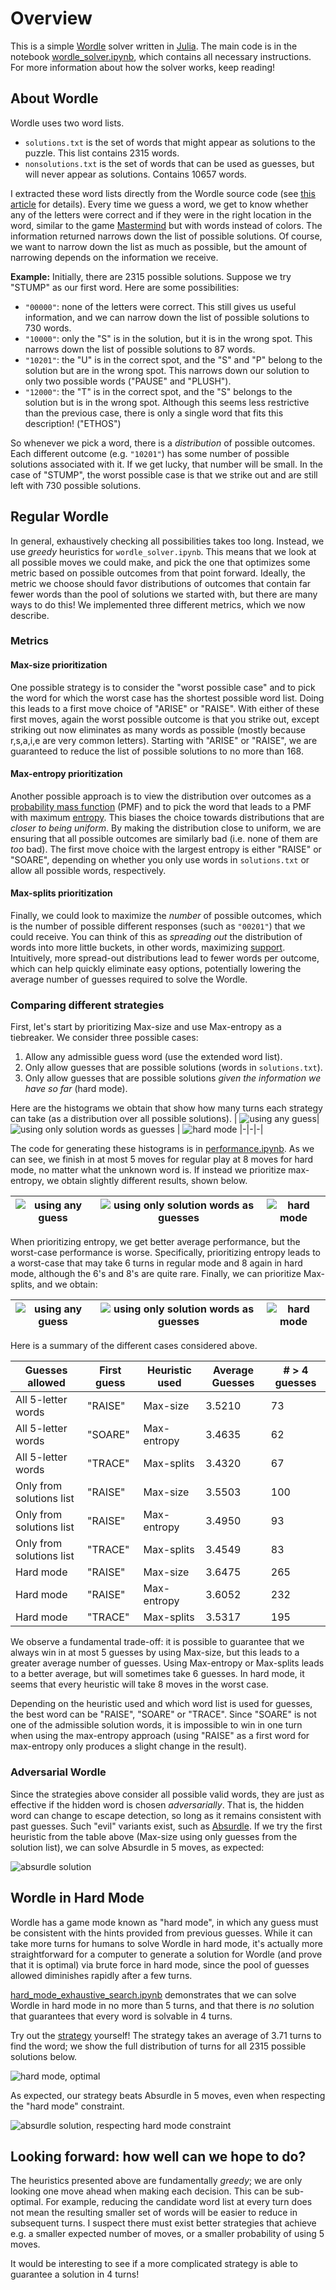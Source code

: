 # Overview

This is a simple [Wordle](https://www.powerlanguage.co.uk/wordle/) solver written in [Julia](https://julialang.org/).
The main code is in the notebook [wordle_solver.ipynb](wordle_solver.ipynb), which contains all necessary instructions. For more information about how the solver works, keep reading!

## About Wordle

Wordle uses two word lists.

- `solutions.txt` is the set of words that might appear as solutions to the puzzle. This list contains 2315 words.
- `nonsolutions.txt` is the set of words that can be used as guesses, but will never appear as solutions. Contains 10657 words.

I extracted these word lists directly from the Wordle source code (see [this article](https://bert.org/2021/11/24/the-best-starting-word-in-wordle/) for details). Every time we guess a word, we get to know whether any of the letters were correct and if they were in the right location in the word, similar to the game [Mastermind](<https://en.wikipedia.org/wiki/Mastermind_(board_game)>) but with words instead of colors. The information returned narrows down the list of possible solutions. Of course, we want to narrow down the list as much as possible, but the amount of narrowing depends on the information we receive.

**Example:** Initially, there are 2315 possible solutions. Suppose we try "STUMP" as our first word. Here are some possibilities:

- `"00000"`: none of the letters were correct. This still gives us useful information, and we can narrow down the list of possible solutions to 730 words.
- `"10000"`: only the "S" is in the solution, but it is in the wrong spot. This narrows down the list of possible solutions to 87 words.
- `"10201"`: the "U" is in the correct spot, and the "S" and "P" belong to the solution but are in the wrong spot. This narrows down our solution to only two possible words ("PAUSE" and "PLUSH").
- `"12000"`: the "T" is in the correct spot, and the "S" belongs to the solution but is in the wrong spot. Although this seems less restrictive than the previous case, there is only a single word that fits this description! ("ETHOS")

So whenever we pick a word, there is a _distribution_ of possible outcomes. Each different outcome (e.g. `"10201"`) has some number of possible solutions associated with it. If we get lucky, that number will be small. In the case of "STUMP", the worst possible case is that we strike out and are still left with 730 possible solutions.

## Regular Wordle

In general, exhaustively checking all possibilities takes too long. Instead, we use _greedy_ heuristics for `wordle_solver.ipynb`. This means that we look at all possible moves we could make, and pick the one that optimizes some metric based on possible outcomes from that point forward. Ideally, the metric we choose should favor distributions of outcomes that contain far fewer words than the pool of solutions we started with, but there are many ways to do this! We implemented three different metrics, which we now describe.

### Metrics

#### Max-size prioritization

One possible strategy is to consider the "worst possible case" and to pick the word for which the worst case has the shortest possible word list. Doing this leads to a first move choice of "ARISE" or "RAISE". With either of these first moves, again the worst possible outcome is that you strike out, except striking out now eliminates as many words as possible (mostly because r,s,a,i,e are very common letters). Starting with "ARISE" or "RAISE", we are guaranteed to reduce the list of possible solutions to no more than 168.

#### Max-entropy prioritization

Another possible approach is to view the distribution over outcomes as a [probability mass function](https://en.wikipedia.org/wiki/Probability_mass_function) (PMF) and to pick the word that leads to a PMF with maximum [entropy](<https://en.wikipedia.org/wiki/Entropy_(information_theory)>). This biases the choice towards distributions that are _closer to being uniform_. By making the distribution close to uniform, we are ensuring that all possible outcomes are similarly bad (i.e. none of them are _too_ bad). The first move choice with the largest entropy is either "RAISE" or "SOARE", depending on whether you only use words in `solutions.txt` or allow all possible words, respectively.

#### Max-splits prioritization

Finally, we could look to maximize the _number_ of possible outcomes, which is the number of possible different responses (such as `"00201"`) that we could receive. You can think of this as _spreading out_ the distribution of words into more little buckets, in other words, maximizing [support](<https://en.wikipedia.org/wiki/Support_(mathematics)>). Intuitively, more spread-out distributions lead to fewer words per outcome, which can help quickly eliminate easy options, potentially lowering the average number of guesses required to solve the Wordle.

### Comparing different strategies

First, let's start by prioritizing Max-size and use Max-entropy as a tiebreaker. We consider three possible cases:

1. Allow any admissible guess word (use the extended word list).
2. Only allow guesses that are possible solutions (words in `solutions.txt`).
3. Only allow guesses that are possible solutions _given the information we have so far_ (hard mode).

Here are the histograms we obtain that show how many turns each strategy can take (as a distribution over all possible solutions).
| ![using any guess](figures/strat_using_any_guess_prioritize_size.png)|![using only solution words as guesses](figures/strat_using_solutions_only_prioritize_size.png) | ![hard mode](figures/strat_using_hard_mode_any_guess_prioritize_size.png)
|-|-|-|

The code for generating these histograms is in [performance.ipynb](performance.ipynb). As we can see, we finish in at most 5 moves for regular play at 8 moves for hard mode, no matter what the unknown word is. If instead we prioritize max-entropy, we obtain slightly different results, shown below.

| ![using any guess](figures/strat_using_any_guess_prioritize_entropy.png) | ![using only solution words as guesses](figures/strat_using_solutions_only_prioritize_entropy.png) | ![hard mode](figures/strat_using_hard_mode_any_guess_prioritize_entropy.png) |
| ------------------------------------------------------------------------ | -------------------------------------------------------------------------------------------------- | ---------------------------------------------------------------------------- |

When prioritizing entropy, we get better average performance, but the worst-case performance is worse. Specifically, prioritizing entropy leads to a worst-case that may take 6 turns in regular mode and 8 again in hard mode, although the 6's and 8's are quite rare. Finally, we can prioritize Max-splits, and we obtain:

| ![using any guess](figures/strat_using_any_guess_prioritize_splits.png) | ![using only solution words as guesses](figures/strat_using_solutions_only_prioritize_splits.png) | ![hard mode](figures/strat_using_hard_mode_any_guess_prioritize_splits.png) |
| ----------------------------------------------------------------------- | ------------------------------------------------------------------------------------------------- | --------------------------------------------------------------------------- |

Here is a summary of the different cases considered above.

| Guesses allowed          | First guess | Heuristic used | Average Guesses | # > 4 guesses |
| ------------------------ | ----------- | -------------- | --------------- | ------------- |
| All 5-letter words       | "RAISE"     | Max-size       | 3.5210          | 73            |
| All 5-letter words       | "SOARE"     | Max-entropy    | 3.4635          | 62            |
| All 5-letter words       | "TRACE"     | Max-splits     | 3.4320          | 67            |
| Only from solutions list | "RAISE"     | Max-size       | 3.5503          | 100           |
| Only from solutions list | "RAISE"     | Max-entropy    | 3.4950          | 93            |
| Only from solutions list | "TRACE"     | Max-splits     | 3.4549          | 83            |
| Hard mode                | "RAISE"     | Max-size       | 3.6475          | 265           |
| Hard mode                | "RAISE"     | Max-entropy    | 3.6052          | 232           |
| Hard mode                | "TRACE"     | Max-splits     | 3.5317          | 195           |

We observe a fundamental trade-off: it is possible to guarantee that we always win in at most 5 guesses by using Max-size, but this leads to a greater average number of guesses. Using Max-entropy or Max-splits leads to a better average, but will sometimes take 6 guesses. In hard mode, it seems that every heuristic will take 8 moves in the worst case.

Depending on the heuristic used and which word list is used for guesses, the best word can be "RAISE", "SOARE" or "TRACE". Since "SOARE" is not one of the admissible solution words, it is impossible to win in one turn when using the max-entropy approach (using "RAISE" as a first word for max-entropy only produces a slight change in the result).

### Adversarial Wordle

Since the strategies above consider all possible valid words, they are just as effective if the hidden word is chosen _adversarially_. That is, the hidden word can change to escape detection, so long as it remains consistent with past guesses. Such "evil" variants exist, such as [Absurdle](https://qntm.org/files/wordle/index.html). If we try the first heuristic from the table above (Max-size using only guesses from the solution list), we can solve Absurdle in 5 moves, as expected:

![absurdle solution](figures/absurdle_solution.png)

## Wordle in Hard Mode

Wordle has a game mode known as "hard mode", in which any guess must be consistent with the hints provided from previous guesses. While it can take more turns for humans to solve Wordle in hard mode, it's actually more straightforward for a computer to generate a solution for Wordle (and prove that it is optimal) via brute force in hard mode, since the pool of guesses allowed diminishes rapidly after a few turns.

[hard_mode_exhaustive_search.ipynb](hard_mode_exhaustive_search.ipynb) demonstrates that we can solve Wordle in hard mode in no more than 5 turns, and that there is _no_ solution that guarantees that every word is solvable in 4 turns.

Try out the [strategy](hard_mode_strategy.md) yourself! The strategy takes an average of 3.71 turns to find the word; we show the full distribution of turns for all 2315 possible solutions below.

![hard mode, optimal](strat_using_solutions_only_hard_mode_optimal.png)

As expected, our strategy beats Absurdle in 5 moves, even when respecting the "hard mode" constraint.

![absurdle solution, respecting hard mode constraint](figures/absurdle_hard_mode_solution.png)

## Looking forward: how well can we hope to do?

The heuristics presented above are fundamentally _greedy_; we are only looking one move ahead when making each decision. This can be sub-optimal. For example, reducing the candidate word list at every turn does not mean the resulting smaller set of words will be easier to reduce in subsequent turns. I suspect there must exist better strategies that achieve e.g. a smaller expected number of moves, or a smaller probability of using 5 moves.

It would be interesting to see if a more complicated strategy is able to guarantee a solution in 4 turns!
